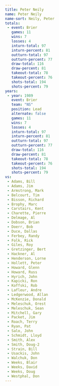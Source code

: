 ```yaml
---
title: Peter Neily
name: Peter Neily
name-sort: Neily, Peter
totals:
 - event: Brier
   games: 11
   wins: 7
   losses: 4
   inturn-total: 97
   inturn-percent: 81
   outturn-total: 97
   outturn-percent: 77
   draw-total: 116
   draw-percent: 81
   takeout-total: 78
   takeout-percent: 76
   shots-total: 194
   shots-percent: 79
years:
 - year: 1989
   event: Brier
   team: "NS"
   position: Lead
   alternate: false
   games: 11
   wins: 7
   losses: 4
   inturn-total: 97
   inturn-percent: 81
   outturn-total: 97
   outturn-percent: 77
   draw-total: 116
   draw-percent: 81
   takeout-total: 78
   takeout-percent: 76
   shots-total: 194
   shots-percent: 79
vs:
 - Adams, Bill
 - Adams, Jim
 - Armstrong, Mark
 - Belcourt, Tim
 - Bisson, Richard
 - Brophy, Marc
 - Carstairs, Kent
 - Charette, Pierre
 - Delmage, Al
 - Dobson, Brian
 - Doerr, Bob
 - Duce, Dallas
 - Ferbey, Randy
 - Folk, Rick
 - Giles, Roy
 - Gretzinger, Bert
 - Hackner, Al
 - Henderson, Lorne
 - Hollett, Peter
 - Howard, Glenn
 - Howard, Russ
 - Hyrich, John
 - Kapicki, Ron
 - Koffski, Rob
 - Lafleur, Andre
 - Ledgerwood, Allan
 - McKenzie, Donald
 - Meleschuk, Orest
 - Meleschuk, Sean
 - Mitchell, Gary
 - Packet, Jim
 - Roach, Terry
 - Ryan, Pat
 - Salo, John
 - Schmidt, Lloyd
 - Smith, Alex
 - Smith, Doug-2
 - Strain, Bill
 - Usackis, John
 - Walchuk, Don
 - Weeks, Blair
 - Weeks, David
 - Weeks, Doug
 - Westphal, Don
---
```


